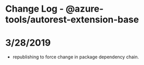 # Change Log - @azure-tools/autorest-extension-base

# 3/28/2019
- republishing to force change in package dependency chain.
